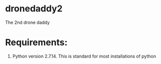 # dronedaddy2
The 2nd drone daddy

# Requirements:

1. Python version 2.7.14. This is standard for most installations of python
